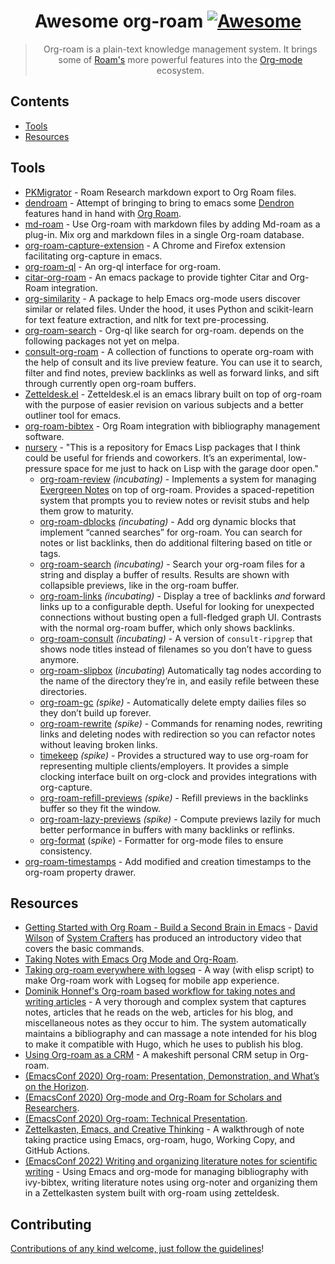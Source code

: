 <div align="center">

<!-- title -->

<!--lint ignore no-dead-urls-->

# Awesome org-roam [![Awesome](https://awesome.re/badge.svg)](https://awesome.re)

<!-- description -->

> Org-roam is a plain-text knowledge management system. It brings some of [Roam's](https://www.roamresearch.com/) more powerful features into the [Org-mode](https://orgmode.org/) ecosystem.

</div>

<!-- TOC -->

## Contents

- [Tools](#tools)
- [Resources](#resources)

<!-- CONTENT -->

## Tools

- [PKMigrator](https://github.com/AnweshGangula/PKMigrator) - Roam Research markdown export to Org Roam files.
- [dendroam](https://github.com/vicrdguez/dendroam) - Attempt of bringing to bring to emacs some [Dendron](https://github.com/dendronhq/dendron) features hand in hand with [Org Roam](https://github.com/org-roam/org-roam).
- [md-roam](https://github.com/nobiot/md-roam) - Use Org-roam with markdown files by adding Md-roam as a plug-in. Mix org and markdown files in a single Org-roam database.
- [org-roam-capture-extension](https://github.com/xiliuya/org-roam-capture-extension) - A Chrome and Firefox extension facilitating org-capture in emacs.
- [org-roam-ql](https://github.com/ahmed-shariff/org-roam-ql) - An org-ql interface for org-roam.
- [citar-org-roam](https://github.com/emacs-citar/citar-org-roam) - An emacs package to provide tighter Citar and Org-Roam integration.
- [org-similarity](https://github.com/brunoarine/org-similarity) - A package to help Emacs org-mode users discover similar or related files. Under the hood, it uses Python and scikit-learn for text feature extraction, and nltk for text pre-processing.
- [org-roam-search](https://github.com/natask/org-roam-search) - Org-ql like search for org-roam. depends on the following packages not yet on melpa. 
- [consult-org-roam](https://github.com/jgru/consult-org-roam) - A collection of functions to operate org-roam with the help of consult and its live preview feature. You can use it to search, filter and find notes, preview backlinks as well as forward links, and sift through currently open org-roam buffers.
- [Zetteldesk.el](https://github.com/Vidianos-Giannitsis/zetteldesk.el) - Zetteldesk.el is an emacs library built on top of org-roam with the purpose of easier revision on various subjects and a better outliner tool for emacs.
- [org-roam-bibtex](https://github.com/org-roam/org-roam-bibtex) - Org Roam integration with bibliography management software.
- [nursery](https://github.com/chrisbarrett/nursery) - "This is a repository for Emacs Lisp packages that I think could be useful for friends and coworkers. It’s an experimental, low-pressure space for me just to hack on Lisp with the garage door open."
    -  [org-roam-review](https://github.com/chrisbarrett/nursery/blob/main/lisp/org-roam-review.el) _(incubating)_ - Implements a system for managing [Evergreen Notes](https://maggieappleton.com/evergreens) on top of org-roam. Provides a spaced-repetition system that prompts you to review notes or revisit stubs and help them grow to maturity.
    -  [org-roam-dblocks](https://github.com/chrisbarrett/nursery/blob/main/lisp/org-roam-dblocks.el) _(incubating)_ - Add org dynamic blocks that implement “canned searches” for org-roam. You can search for notes or list backlinks, then do additional filtering based on title or tags.
    -  [org-roam-search](https://github.com/chrisbarrett/nursery/blob/main/lisp/org-roam-search.el) _(incubating)_ - Search your org-roam files for a string and display a buffer of results. Results are shown with collapsible previews, like in the org-roam buffer.
    -  [org-roam-links](https://github.com/chrisbarrett/nursery/blob/main/lisp/org-roam-links.el) _(incubating)_ - Display a tree of backlinks _and_ forward links up to a configurable depth. Useful for looking for unexpected connections without busting open a full-fledged graph UI. Contrasts with the normal org-roam buffer, which only shows backlinks.
    -  [org-roam-consult](https://github.com/chrisbarrett/nursery/blob/main/lisp/org-roam-consult.el) _(incubating)_ - A version of `consult-ripgrep` that shows node titles instead of filenames so you don’t have to guess anymore.
    -  [org-roam-slipbox](https://github.com/chrisbarrett/nursery/blob/main/lisp/org-roam-slipbox.el) (_incubating_) Automatically tag nodes according to the name of the directory they’re in, and easily refile between these directories.
    -  [org-roam-gc](https://github.com/chrisbarrett/nursery/blob/main/lisp/org-roam-gc.el) _(spike)_ - Automatically delete empty dailies files so they don’t build up forever.
    -  [org-roam-rewrite](https://github.com/chrisbarrett/nursery/blob/main/lisp/org-roam-rewrite.el) _(spike)_ - Commands for renaming nodes, rewriting links and deleting nodes with redirection so you can refactor notes without leaving broken links.
    -  [timekeep](https://github.com/chrisbarrett/nursery/blob/main/lisp/timekeep.el) _(spike)_ - Provides a structured way to use org-roam for representing multiple clients/employers. It provides a simple clocking interface built on org-clock and provides integrations with org-capture.
    -  [org-roam-refill-previews](https://github.com/chrisbarrett/nursery/blob/main/lisp/org-roam-refill-previews.el) _(spike)_ - Refill previews in the backlinks buffer so they fit the window.
    -  [org-roam-lazy-previews](https://github.com/chrisbarrett/nursery/blob/main/lisp/org-roam-lazy-previews.el) _(spike)_ - Compute previews lazily for much better performance in buffers with many backlinks or reflinks.
    -  [org-format](https://github.com/chrisbarrett/nursery/blob/main/lisp/org-format.el) (_spike_) - Formatter for org-mode files to ensure consistency.
- [org-roam-timestamps](https://github.com/tefkah/org-roam-timestamps) - Add modified and creation timestamps to the org-roam property drawer.

## Resources

- [Getting Started with Org Roam - Build a Second Brain in Emacs](https://www.youtube.com/watch?v=AyhPmypHDEw) - [David Wilson](https://github.com/daviwil) of [System Crafters](https://www.youtube.com/c/SystemCrafters) has produced an introductory video that covers the basic commands.
- [Taking Notes with Emacs Org Mode and Org-Roam](https://lucidmanager.org/productivity/taking-notes-with-emacs-org-mode-and-org-roam/).
- [Taking org-roam everywhere with logseq](https://coredumped.dev/2021/05/26/taking-org-roam-everywhere-with-logseq/) - A way (with elisp script) to make Org-roam work with Logseq for mobile app experience.
- [Dominik Honnef's Org-roam based workflow for taking notes and writing articles](https://honnef.co/articles/my-org-roam-workflows-for-taking-notes-and-writing-articles/) - A very thorough and complex system that captures notes, articles that he reads on the web, articles for his blog, and miscellaneous notes as they occur to him. The system automatically maintains a bibliography and can massage a note intended for his blog to make it compatible with Hugo, which he uses to publish his blog.
- [Using Org-roam as a CRM](https://www.youtube.com/watch?v=DteN5uBV5ts) - A makeshift personal CRM setup in Org-roam.
- [(EmacsConf 2020) Org-roam: Presentation, Demonstration, and What’s on the Horizon](https://emacsconf.org/2020/schedule/16).
- [(EmacsConf 2020) Org-mode and Org-Roam for Scholars and Researchers](https://emacsconf.org/2020/schedule/17).
- [(EmacsConf 2020) Org-roam: Technical Presentation](https://emacsconf.org/2020/schedule/18).
- [Zettelkasten, Emacs, and Creative Thinking](https://www.alexkehayias.com/essays/zettelkasten-setup/) - A walkthrough of note taking practice using Emacs, org-roam, hugo, Working Copy, and GitHub Actions.
- [(EmacsConf 2022) Writing and organizing literature notes for scientific writing](https://emacsconf.org/2022/talks/science/) - Using Emacs and org-mode for managing bibliography with ivy-bibtex, writing literature notes using org-noter and organizing them in a Zettelkasten system built with org-roam using zetteldesk.

<!-- END CONTENT -->

## Contributing

[Contributions of any kind welcome, just follow the guidelines](contributing.md)!

